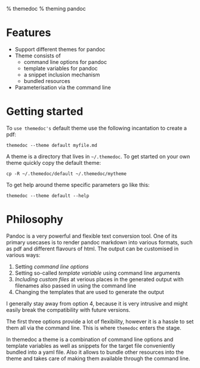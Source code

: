 % themedoc
% theming pandoc

# Features

* Support different themes for pandoc
* Theme consists of
    + command line options for pandoc
    + template variables for pandoc
    + a snippet inclusion mechanism
    + bundled resources
* Parameterisation via the command line

# Getting started

To `use themedoc's` default theme use the following incantation to
create a pdf:

    themedoc --theme default myfile.md

A theme is a directory that lives in `~/.themedoc`. To get
started on your own theme quickly copy the default theme:

    cp -R ~/.themedoc/default ~/.themedoc/mytheme

To get help around theme specific parameters go like this:

    themedoc --theme default --help

# Philosophy
Pandoc is a very powerful and flexible text conversion tool.
One of its primary usecases is to render pandoc markdown into
various formats, such as pdf and different flavours of html.
The output can be customised in various ways:

1. Setting *command line options*
2. Setting so-called *template variable* using command line arguments
3. *Including custom files* at verious places in the generated output
   with filenames also passed in using the command line
4. Changing the templates that are used to generate the output

I generally stay away from option 4, because it is very intrusive and
might easily break the compatibility with future versions.

The first three options provide a lot of flexibility, however
it is a hassle to set them all via the command line. This is
where `themedoc` enters the stage.

In themedoc a theme is a combination of command line options and
template variables as well as snippets for the target file
conveniently bundled into a yaml file. Also it allows to bundle other
resources into the theme and takes care of making them available
through the command line.











